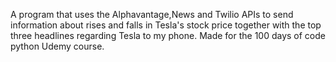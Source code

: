 A program that uses the Alphavantage,News and Twilio APIs to send information about rises and falls in Tesla's stock price together with the top three headlines regarding Tesla to my phone. Made for the 100 days of code python Udemy course.
